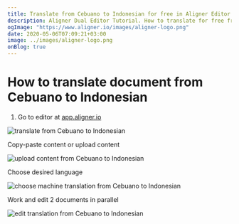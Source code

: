 ```yaml
---
title: Translate from Cebuano to Indonesian for free in Aligner Editor
description: Aligner Dual Editor Tutorial. How to translate for free from Cebuano to Indonesian. Aligner is multilingual document management platform. 
ogImage: "https://www.aligner.io/images/aligner-logo.png"
date: 2020-05-06T07:09:21+03:00
image: ../images/aligner-logo.png
onBlog: true
---
```


# How to translate document from Cebuano to Indonesian

1. Go to editor at [app.aligner.io](https://app.aligner.io "Aligner App web page")

![translate from Cebuano to Indonesian](../aligner-blank-editor.png "translate from Cebuano to Indonesian")

Copy-paste content or upload content

![upload content from Cebuano to Indonesian](../aligner-uploaded-document.png "upload content from Cebuano to Indonesian")

Choose desired language

![choose machine translation from Cebuano to Indonesian](../aligner-language-dropdown.png "choose machine translation from Cebuano to Indonesian")

Work and edit 2 documents in parallel

![edit translation from Cebuano to Indonesian](../aligner-double-sitded-editor.png "edit translation from Cebuano to Indonesian")

